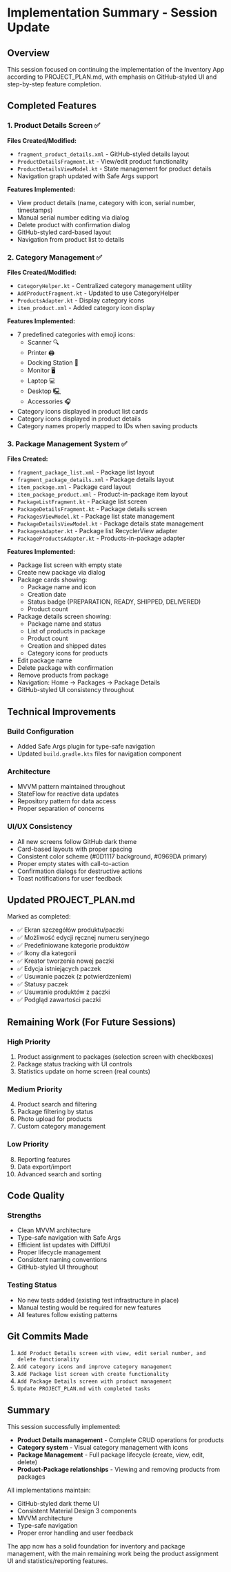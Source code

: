 # Implementation Summary - Session Update

## Overview
This session focused on continuing the implementation of the Inventory App according to PROJECT_PLAN.md, with emphasis on GitHub-styled UI and step-by-step feature completion.

## Completed Features

### 1. Product Details Screen ✅
**Files Created/Modified:**
- `fragment_product_details.xml` - GitHub-styled details layout
- `ProductDetailsFragment.kt` - View/edit product functionality
- `ProductDetailsViewModel.kt` - State management for product details
- Navigation graph updated with Safe Args support

**Features Implemented:**
- View product details (name, category with icon, serial number, timestamps)
- Manual serial number editing via dialog
- Delete product with confirmation dialog
- GitHub-styled card-based layout
- Navigation from product list to details

### 2. Category Management ✅
**Files Created/Modified:**
- `CategoryHelper.kt` - Centralized category management utility
- `AddProductFragment.kt` - Updated to use CategoryHelper
- `ProductsAdapter.kt` - Display category icons
- `item_product.xml` - Added category icon display

**Features Implemented:**
- 7 predefined categories with emoji icons:
  - Scanner 🔍
  - Printer 🖨️
  - Docking Station 🔌
  - Monitor 🖥️
  - Laptop 💻
  - Desktop 🖳
  - Accessories 🎧
- Category icons displayed in product list cards
- Category icons displayed in product details
- Category names properly mapped to IDs when saving products

### 3. Package Management System ✅
**Files Created:**
- `fragment_package_list.xml` - Package list layout
- `fragment_package_details.xml` - Package details layout
- `item_package.xml` - Package card layout
- `item_package_product.xml` - Product-in-package item layout
- `PackageListFragment.kt` - Package list screen
- `PackageDetailsFragment.kt` - Package details screen
- `PackagesViewModel.kt` - Package list state management
- `PackageDetailsViewModel.kt` - Package details state management
- `PackagesAdapter.kt` - Package list RecyclerView adapter
- `PackageProductsAdapter.kt` - Products-in-package adapter

**Features Implemented:**
- Package list screen with empty state
- Create new package via dialog
- Package cards showing:
  - Package name and icon
  - Creation date
  - Status badge (PREPARATION, READY, SHIPPED, DELIVERED)
  - Product count
- Package details screen showing:
  - Package name and status
  - List of products in package
  - Product count
  - Creation and shipped dates
  - Category icons for products
- Edit package name
- Delete package with confirmation
- Remove products from package
- Navigation: Home → Packages → Package Details
- GitHub-styled UI consistency throughout

## Technical Improvements

### Build Configuration
- Added Safe Args plugin for type-safe navigation
- Updated `build.gradle.kts` files for navigation component

### Architecture
- MVVM pattern maintained throughout
- StateFlow for reactive data updates
- Repository pattern for data access
- Proper separation of concerns

### UI/UX Consistency
- All new screens follow GitHub dark theme
- Card-based layouts with proper spacing
- Consistent color scheme (#0D1117 background, #0969DA primary)
- Proper empty states with call-to-action
- Confirmation dialogs for destructive actions
- Toast notifications for user feedback

## Updated PROJECT_PLAN.md

Marked as completed:
- ✅ Ekran szczegółów produktu/paczki
- ✅ Możliwość edycji ręcznej numeru seryjnego
- ✅ Predefiniowane kategorie produktów
- ✅ Ikony dla kategorii
- ✅ Kreator tworzenia nowej paczki
- ✅ Edycja istniejących paczek
- ✅ Usuwanie paczek (z potwierdzeniem)
- ✅ Statusy paczek
- ✅ Usuwanie produktów z paczki
- ✅ Podgląd zawartości paczki

## Remaining Work (For Future Sessions)

### High Priority
1. Product assignment to packages (selection screen with checkboxes)
2. Package status tracking with UI controls
3. Statistics update on home screen (real counts)

### Medium Priority
4. Product search and filtering
5. Package filtering by status
6. Photo upload for products
7. Custom category management

### Low Priority
8. Reporting features
9. Data export/import
10. Advanced search and sorting

## Code Quality

### Strengths
- Clean MVVM architecture
- Type-safe navigation with Safe Args
- Efficient list updates with DiffUtil
- Proper lifecycle management
- Consistent naming conventions
- GitHub-styled UI throughout

### Testing Status
- No new tests added (existing test infrastructure in place)
- Manual testing would be required for new features
- All features follow existing patterns

## Git Commits Made

1. `Add Product Details screen with view, edit serial number, and delete functionality`
2. `Add category icons and improve category management`
3. `Add Package list screen with create functionality`
4. `Add Package Details screen with product management`
5. `Update PROJECT_PLAN.md with completed tasks`

## Summary

This session successfully implemented:
- **Product Details management** - Complete CRUD operations for products
- **Category system** - Visual category management with icons
- **Package Management** - Full package lifecycle (create, view, edit, delete)
- **Product-Package relationships** - Viewing and removing products from packages

All implementations maintain:
- GitHub-styled dark theme UI
- Consistent Material Design 3 components
- MVVM architecture
- Type-safe navigation
- Proper error handling and user feedback

The app now has a solid foundation for inventory and package management, with the main remaining work being the product assignment UI and statistics/reporting features.
